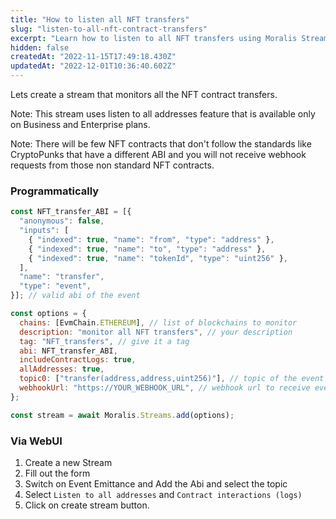 ```yaml
---
title: "How to listen all NFT transfers"
slug: "listen-to-all-nft-contract-transfers"
excerpt: "Learn how to listen to all NFT transfers using Moralis Streams API."
hidden: false
createdAt: "2022-11-15T17:49:18.430Z"
updatedAt: "2022-12-01T10:36:40.602Z"
---
```

Lets create a stream that monitors all the NFT contract transfers.

Note: This stream uses listen to all addresses feature that is available only on Business and Enterprise plans.

Note: There will be few NFT contracts that don't follow the standards like CryptoPunks that have a different ABI and you will not receive webhook requests from those non standard NFT contracts.

### Programmatically

```javascript
const NFT_transfer_ABI = [{
  "anonymous": false,
  "inputs": [
    { "indexed": true, "name": "from", "type": "address" },
    { "indexed": true, "name": "to", "type": "address" },
    { "indexed": true, "name": "tokenId", "type": "uint256" },
  ],
  "name": "transfer",
  "type": "event",
}]; // valid abi of the event

const options = {
  chains: [EvmChain.ETHEREUM], // list of blockchains to monitor
  description: "monitor all NFT transfers", // your description
  tag: "NFT_transfers", // give it a tag
  abi: NFT_transfer_ABI,
  includeContractLogs: true,
  allAddresses: true,
  topic0: ["transfer(address,address,uint256)"], // topic of the event
  webhookUrl: "https://YOUR_WEBHOOK_URL", // webhook url to receive events,
};

const stream = await Moralis.Streams.add(options);


```



### Via WebUI

1. Create a new Stream
2. Fill out the form
3. Switch on Event Emittance and Add the Abi and select the topic
4. Select `Listen to all addresses` and `Contract interactions (logs)`
5. Click on create stream button.